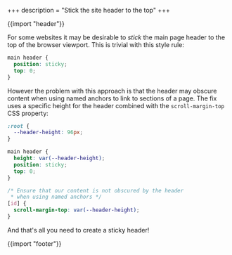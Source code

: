 +++
description = "Stick the site header to the top"
+++

{{import "header"}}

For some websites it may be desirable to *stick* the main page header to the top of the browser viewport. This is trivial with this style rule:

```css
main header {
  position: sticky;
  top: 0;
}
```

However the problem with this approach is that the header may obscure content when using named anchors to link to sections of a page. The fix uses a specific height for the header combined with the `scroll-margin-top` CSS property:

```css
:root {
  --header-height: 96px;
}

main header {
  height: var(--header-height);
  position: sticky;
  top: 0;
}

/* Ensure that our content is not obscured by the header
 * when using named anchors */
[id] {
  scroll-margin-top: var(--header-height);
}
```

And that's all you need to create a sticky header!

{{import "footer"}}

